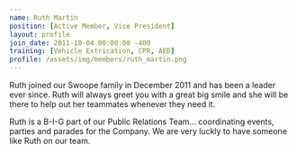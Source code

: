 ```yaml
---
name: Ruth Martin
position: [Active Member, Vice President]
layout: profile
join_date: 2011-10-04 00:00:00 -400
training: [Vehicle Extrication, CPR, AED]
profile: /assets/img/members/ruth_martin.png
---
```

Ruth joined our Swoope family in December 2011 and has been a leader ever since. Ruth will always greet you with a great big smile and she will be there to help out her teammates whenever they need it.

Ruth is a B-I-G part of our Public Relations Team... coordinating events, parties and parades for the Company. We are very luckly to have someone like Ruth on our team.